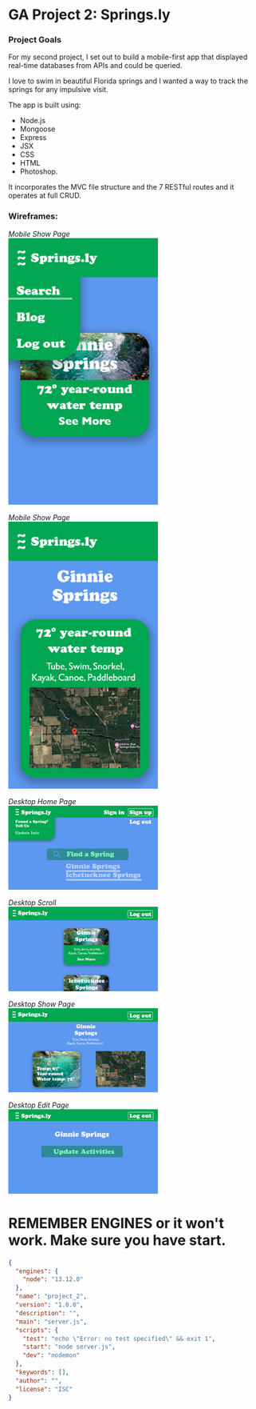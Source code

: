<h1>GA Project 2: Springs.ly</h1>

<h3>Project Goals</h3>
<p>For my second project, I set out to build a mobile-first app that displayed real-time databases from APIs and could be queried.

I love to swim in beautiful Florida springs and I wanted a way to track the springs for any impulsive visit. 

The app is built using:
* Node.js
* Mongoose
* Express
* JSX
* CSS
* HTML
* Photoshop. 

It incorporates the MVC file structure and the 7 RESTful routes and it operates at full CRUD.
</p>

<h3>Wireframes:</h3>

_Mobile Show Page_
<br />
<img src="./public/img/Wireframes-Project_2/Wireframe_Mobile-Page1.png" width="300"/>

_Mobile Show Page_
<br />
<img src="./public/img/Wireframes-Project_2/Wireframe_Mobile-Show.png" width="300"/>

_Desktop Home Page_
<br />
<img src="./public/img/Wireframes-Project_2/Wireframe_Desktop-Page1.png" width="300"/>

_Desktop Scroll_
<br />
<img src="./public/img/Wireframes-Project_2/Wireframe_Desktop-Page2.png" width="300"/>

_Desktop Show Page_
<br />
<img src="./public/img/Wireframes-Project_2/Wireframe_Desktop-Show.png" width="300"/>

_Desktop Edit Page_
<br />
<img src="./public/img/Wireframes-Project_2/Wireframe_Desktop-Edit.png" width="300"/>


# REMEMBER ENGINES or it won't work. Make sure you have start. 

```json 
{
  "engines": {
    "node": "13.12.0"
  },
  "name": "project_2",
  "version": "1.0.0",
  "description": "",
  "main": "server.js",
  "scripts": {
    "test": "echo \"Error: no test specified\" && exit 1",
    "start": "node server.js",
    "dev": "nodemon"
  },
  "keywords": [],
  "author": "",
  "license": "ISC"
}
```